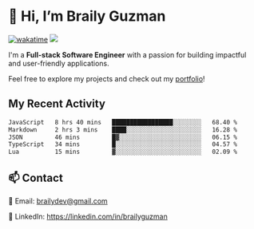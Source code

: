 # 👋 Hi, I’m Braily Guzman
[![wakatime](https://wakatime.com/badge/user/78b9a827-5162-4c58-9330-4ea970cf6de4.svg)](https://wakatime.com/@78b9a827-5162-4c58-9330-4ea970cf6de4)
![](https://komarev.com/ghpvc/?username=brailyguzman)

I'm a **Full-stack Software Engineer** with a passion for building impactful and user-friendly applications.

Feel free to explore my projects and check out my [portfolio](https://braily.dev)!


## My Recent Activity
<!--START_SECTION:waka-->

```txt
JavaScript   8 hrs 40 mins   █████████████████░░░░░░░░   68.40 %
Markdown     2 hrs 3 mins    ████░░░░░░░░░░░░░░░░░░░░░   16.28 %
JSON         46 mins         █▓░░░░░░░░░░░░░░░░░░░░░░░   06.15 %
TypeScript   34 mins         █░░░░░░░░░░░░░░░░░░░░░░░░   04.57 %
Lua          15 mins         ▓░░░░░░░░░░░░░░░░░░░░░░░░   02.09 %
```

<!--END_SECTION:waka-->

## 📫 Contact
📧 Email: brailydev@gmail.com

🔗 LinkedIn: https://linkedin.com/in/brailyguzman
